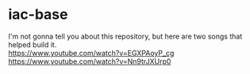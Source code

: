 # iac-base
I'm not gonna tell you about this repository, but here are two songs that helped build it.  
https://www.youtube.com/watch?v=EGXPAoyP_cg  
https://www.youtube.com/watch?v=Nn9trJXUrp0